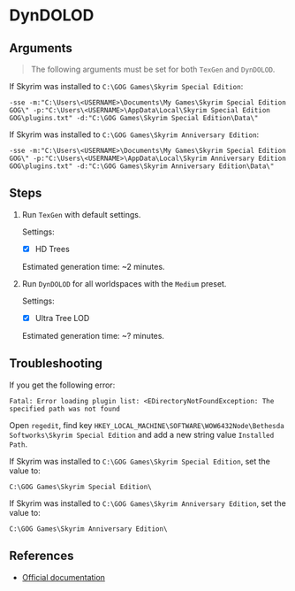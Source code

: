 # DynDOLOD

## Arguments

> The following arguments must be set for both `TexGen` and `DynDOLOD`.

If Skyrim was installed to `C:\GOG Games\Skyrim Special Edition`:

```plaintext
-sse -m:"C:\Users\<USERNAME>\Documents\My Games\Skyrim Special Edition GOG\" -p:"C:\Users\<USERNAME>\AppData\Local\Skyrim Special Edition GOG\plugins.txt" -d:"C:\GOG Games\Skyrim Special Edition\Data\"
```

If Skyrim was installed to `C:\GOG Games\Skyrim Anniversary Edition`:

```plaintext
-sse -m:"C:\Users\<USERNAME>\Documents\My Games\Skyrim Special Edition GOG\" -p:"C:\Users\<USERNAME>\AppData\Local\Skyrim Anniversary Edition GOG\plugins.txt" -d:"C:\GOG Games\Skyrim Anniversary Edition\Data\"
```

## Steps

1. Run `TexGen` with default settings.

    Settings:

    - [x] HD Trees

    Estimated generation time: ~2 minutes.

1. Run `DynDOLOD` for all worldspaces with the `Medium` preset.

    Settings:

    - [x] Ultra Tree LOD

    Estimated generation time: ~? minutes.

## Troubleshooting

If you get the following error:

```plaintext
Fatal: Error loading plugin list: <EDirectoryNotFoundException: The specified path was not found
```

Open `regedit`, find key `HKEY_LOCAL_MACHINE\SOFTWARE\WOW6432Node\Bethesda Softworks\Skyrim Special Edition` and add a new string value `Installed Path`.

If Skyrim was installed to `C:\GOG Games\Skyrim Special Edition`, set the value to:

```plaintext
C:\GOG Games\Skyrim Special Edition\
```

If Skyrim was installed to `C:\GOG Games\Skyrim Anniversary Edition`, set the value to:

```plaintext
C:\GOG Games\Skyrim Anniversary Edition\
```

## References

- [Official documentation](https://dyndolod.info/)
